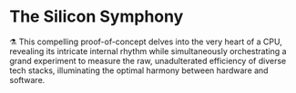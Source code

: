 # The Silicon Symphony
⚗️ This compelling proof-of-concept delves into the very heart of a CPU, revealing its intricate internal rhythm while simultaneously orchestrating a grand experiment to measure the raw, unadulterated efficiency of diverse tech stacks, illuminating the optimal harmony between hardware and software.
